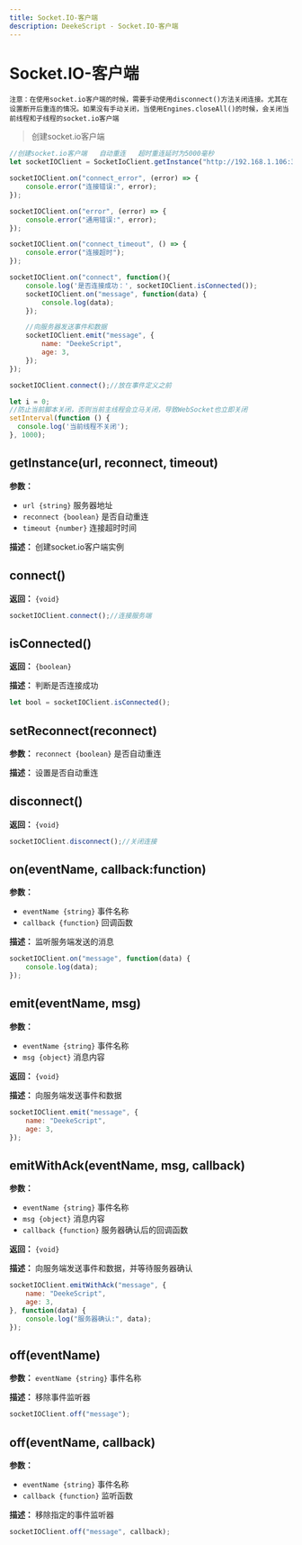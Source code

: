 ```yaml
---
title: Socket.IO-客户端
description: DeekeScript - Socket.IO-客户端
---
```


# Socket.IO-客户端

`注意：在使用socket.io客户端的时候，需要手动使用disconnect()方法关闭连接。尤其在设置断开后重连的情况。如果没有手动关闭，当使用Engines.closeAll()的时候，会关闭当前线程和子线程的socket.io客户端`

> 创建socket.io客户端

```javascript
//创建socket.io客户端   自动重连   超时重连延时为5000毫秒
let socketIOClient = SocketIoClient.getInstance("http://192.168.1.106:3000", true, 5000);

socketIOClient.on("connect_error", (error) => {
    console.error("连接错误:", error);
});

socketIOClient.on("error", (error) => {
    console.error("通用错误:", error);
});

socketIOClient.on("connect_timeout", () => {
    console.error("连接超时");
});

socketIOClient.on("connect", function(){
    console.log('是否连接成功：', socketIOClient.isConnected());
    socketIOClient.on("message", function(data) {
        console.log(data);
    });

    //向服务器发送事件和数据
    socketIOClient.emit("message", {
        name: "DeekeScript",
        age: 3,
    });
});

socketIOClient.connect();//放在事件定义之前

let i = 0;
//防止当前脚本关闭，否则当前主线程会立马关闭，导致WebSocket也立即关闭
setInterval(function () {
  console.log('当前线程不关闭');
}, 1000);
```

## getInstance(url, reconnect, timeout)

**参数：**
- `url {string}` 服务器地址
- `reconnect {boolean}` 是否自动重连
- `timeout {number}` 连接超时时间

**描述：** 创建socket.io客户端实例

## connect()

**返回：** `{void}`

```javascript
socketIOClient.connect();//连接服务端
```

## isConnected()

**返回：** `{boolean}`

**描述：** 判断是否连接成功

```javascript
let bool = socketIOClient.isConnected();
```

## setReconnect(reconnect)

**参数：** `reconnect {boolean}` 是否自动重连

**描述：** 设置是否自动重连

## disconnect()

**返回：** `{void}`

```javascript
socketIOClient.disconnect();//关闭连接
```

## on(eventName, callback:function)

**参数：**
- `eventName {string}` 事件名称
- `callback {function}` 回调函数

**描述：** 监听服务端发送的消息

```javascript
socketIOClient.on("message", function(data) {
    console.log(data);
});
```

## emit(eventName, msg)

**参数：**
- `eventName {string}` 事件名称
- `msg {object}` 消息内容

**返回：** `{void}`

**描述：** 向服务端发送事件和数据

```javascript
socketIOClient.emit("message", {
    name: "DeekeScript",
    age: 3,
});
```

## emitWithAck(eventName, msg, callback)

**参数：**
- `eventName {string}` 事件名称
- `msg {object}` 消息内容
- `callback {function}` 服务器确认后的回调函数

**返回：** `{void}`

**描述：** 向服务端发送事件和数据，并等待服务器确认

```javascript
socketIOClient.emitWithAck("message", {
    name: "DeekeScript",
    age: 3,
}, function(data) {
    console.log("服务器确认:", data);
});
```

## off(eventName)

**参数：** `eventName {string}` 事件名称

**描述：** 移除事件监听器

```javascript
socketIOClient.off("message");
```

## off(eventName, callback)

**参数：**
- `eventName {string}` 事件名称
- `callback {function}` 监听函数

**描述：** 移除指定的事件监听器

```javascript
socketIOClient.off("message", callback);
```
